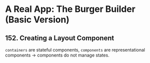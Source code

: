 # A Real App: The Burger Builder (Basic Version)

## 152. Creating a Layout Component

`containers` are stateful components, `components` are representational components -> components do not manage states.